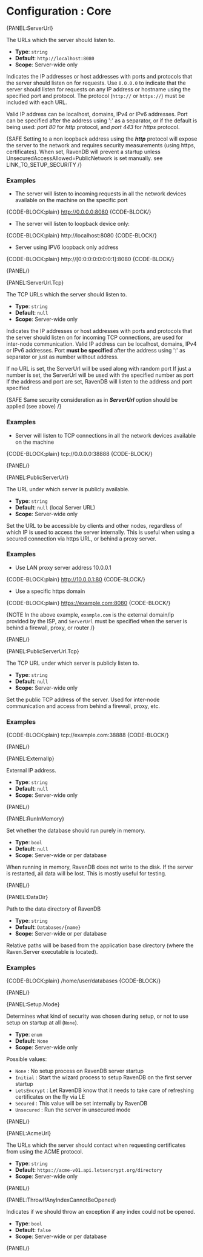# Configuration : Core

{PANEL:ServerUrl}

The URLs which the server should listen to.

- **Type**: `string`
- **Default**: `http://localhost:8080`
- **Scope**: Server-wide only

Indicates the IP addresses or host addresses with ports and protocols that the server should listen on for requests. Use `0.0.0.0` to indicate that the server should listen for requests on any IP address or hostname using the specified port and protocol. The protocol (`http://` or `https://`) must be included with each URL.

Valid IP address can be localhost, domains, IPv4 or IPv6 addresses. Port can be specified after the address using ':' as a separator, or if the default is being used: *port 80* for *http* protocol, and *port 443* for *https* protocol.

{SAFE Setting to a non loopback address using the ***http*** protocol will expose the server to the network and requires security measurements (using https, certificates). When set, RavenDB will prevent a startup unless UnsecuredAccessAllowed=PublicNetwork is set manually. see LINK_TO_SETUP_SECURITY /}

### Examples

* The server will listen to incoming requests in all the network devices available on the machine on the specific port

{CODE-BLOCK:plain}
http://0.0.0.0:8080
{CODE-BLOCK/}

* The server will listen to loopback device only:

{CODE-BLOCK:plain}
http://localhost:8080
{CODE-BLOCK/}

* Server using IPV6 loopback only address

{CODE-BLOCK:plain}
http://[0:0:0:0:0:0:0:1]:8080
{CODE-BLOCK/}

{PANEL/}

{PANEL:ServerUrl.Tcp}

The TCP URLs which the server should listen to.

- **Type**: `string`
- **Default**: `null`
- **Scope**: Server-wide only

Indicates the IP addresses or host addresses with ports and protocols that the server should listen on for incoming TCP connections, are used for inter-node communication.
Valid IP address can be localhost, domains, IPv4 or IPv6 addresses. Port **must be specified** after the address using ':' as separator or just as number without address. 

If no URL is set, the ServerUrl will be used along with random port
If just a number is set, the ServerUrl will be used with the specified number as port
If the address and port are set, RavenDB will listen to the address and port specified

{SAFE Same security consideration as in ***ServerUrl*** option should be applied (see above) /}

### Examples

* Server will listen to TCP connections in all the network devices available on the machine

{CODE-BLOCK:plain}
tcp://0.0.0.0:38888
{CODE-BLOCK/}

{PANEL/}

{PANEL:PublicServerUrl}

The URL under which server is publicly available.

- **Type**: `string`
- **Default**: `null` (local Server URL)
- **Scope**: Server-wide only

Set the URL to be accessible by clients and other nodes, regardless of which IP is used to access the server internally. This is useful when using a secured connection via https URL, or behind a proxy server. 

### Examples

* Use LAN proxy server address 10.0.0.1

{CODE-BLOCK:plain}
http://10.0.0.1:80
{CODE-BLOCK/}

* Use a specific https domain

{CODE-BLOCK:plain}
https://example.com:8080
{CODE-BLOCK/}

{NOTE In the above example, `example.com` is the external domain/ip provided by the ISP, and `ServerUrl` must be specified when the server is behind a firewall, proxy, or router /}

{PANEL/}

{PANEL:PublicServerUrl.Tcp}

The TCP URL under which server is publicly listen to.

- **Type**: `string`
- **Default**: `null`
- **Scope**: Server-wide only

Set the public TCP address of the server. Used for inter-node communication and access from behind a firewall, proxy, etc.

### Examples

{CODE-BLOCK:plain}
tcp://example.com:38888
{CODE-BLOCK/}

{PANEL/}

{PANEL:ExternalIp}

External IP address.

- **Type**: `string`
- **Default**: `null`
- **Scope**: Server-wide only

{PANEL/}

{PANEL:RunInMemory}

Set whether the database should run purely in memory.

- **Type**: `bool`
- **Default**: `null`
- **Scope**: Server-wide or per database

When running in memory, RavenDB does not write to the disk. If the server is restarted, all data will be lost. This is mostly useful for testing.

{PANEL/}

{PANEL:DataDir}

Path to the data directory of RavenDB

- **Type**: `string`
- **Default**: `Databases/{name}`
- **Scope**: Server-wide or per database

Relative paths will be based from the application base directory (where the Raven.Server executable is located).

### Examples

{CODE-BLOCK:plain}
/home/user/databases
{CODE-BLOCK/}

{PANEL/}

{PANEL:Setup.Mode}

Determines what kind of security was chosen during setup, or not to use setup on startup at all (`None`).

- **Type**: `enum`
- **Default**: `None`
- **Scope**: Server-wide only

Possible values:

- `None` : No setup process on RavenDB server startup
- `Initial` : Start the wizard process to setup RavenDB on the first server startup
- `LetsEncrypt` : Let RavenDB know that it needs to take care of refreshing certificates on the fly via LE
- `Secured` : This value will be set internally by RavenDB
- `Unsecured` : Run the server in unsecured mode

{PANEL/}

{PANEL:AcmeUrl}

The URLs which the server should contact when requesting certificates from using the ACME protocol.

- **Type**: `string`
- **Default**: `https://acme-v01.api.letsencrypt.org/directory`
- **Scope**: Server-wide only

{PANEL/}

{PANEL:ThrowIfAnyIndexCannotBeOpened}

 Indicates if we should throw an exception if any index could not be opened.

- **Type**: `bool`
- **Default**: `false`
- **Scope**: Server-wide or per database

{PANEL/}
